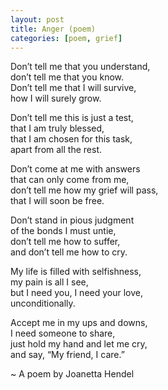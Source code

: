 ```yaml
---
layout: post
title: Anger (poem)
categories: [poem, grief]
---
```


Don’t tell me that you understand,  
don’t tell me that you know.  
Don’t tell me that I will survive,  
how I will surely grow.  

Don’t tell me this is just a test,  
that I am truly blessed,  
that I am chosen for this task,  
apart from all the rest.  

Don’t come at me with answers  
that can only come from me,  
don’t tell me how my grief will pass,  
that I will soon be free.  

Don’t stand in pious judgment  
of the bonds I must untie,  
don’t tell me how to suffer,  
and don’t tell me how to cry.  

My life is filled with selfishness,  
my pain is all I see,  
but I need you, I need your love,  
unconditionally.  

Accept me in my ups and downs,  
I need someone to share,  
just hold my hand and let me cry,  
and say, “My friend, I care.”  

~ A poem by Joanetta Hendel  
